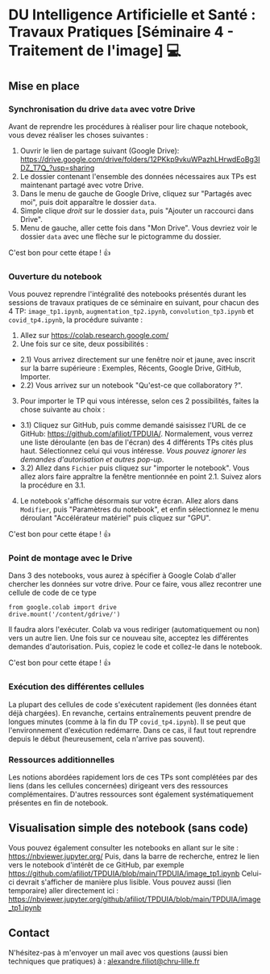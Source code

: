 # DU Intelligence Artificielle et Santé : Travaux Pratiques [Séminaire 4 - Traitement de l'image] :computer:

## Mise en place
### Synchronisation du drive `data` avec votre Drive

Avant de reprendre les procédures à réaliser pour lire chaque notebook, vous devez réaliser les choses suivantes : 

1) Ouvrir le lien de partage suivant (Google Drive): https://drive.google.com/drive/folders/12PKkp9vkuWPazhLHrwdEoBg3IDZ_T7Q_?usp=sharing
2) Le dossier contenant l'ensemble des données nécessaires aux TPs est maintenant partagé avec votre Drive. 
3) Dans le menu de gauche de Google Drive, cliquez sur "Partagés avec moi", puis doit apparaître le dossier `data`.
4) Simple clique _droit_ sur le dossier `data`, puis "Ajouter un raccourci dans Drive". 
5) Menu de gauche, aller cette fois dans "Mon Drive". Vous devriez voir le dossier `data` avec une flèche sur le pictogramme du dossier.

C'est bon pour cette étape ! :+1:

### Ouverture du notebook

Vous pouvez reprendre l'intégralité des notebooks présentés durant les sessions de travaux pratiques de ce séminaire en suivant, pour chacun des 4 TP: `image_tp1.ipynb`, `augmentation_tp2.ipynb`, `convolution_tp3.ipynb` et `covid_tp4.ipynb`, la procédure suivante : 

1) Allez sur https://colab.research.google.com/
2) Une fois sur ce site, deux possibilités : 
  - 2.1) Vous arrivez directement sur une fenêtre noir et jaune, avec inscrit sur la barre supérieure : Exemples, Récents, Google Drive, GitHub, Importer.
  - 2.2) Vous arrivez sur un notebook "Qu'est-ce que collaboratory ?".
3) Pour importer le TP qui vous intéresse, selon ces 2 possibilités, faites la chose suivante au choix : 
  - 3.1) Cliquez sur GitHub, puis comme demandé saisissez l'URL de ce GitHub: https://github.com/afiliot/TPDUIA/. Normalement, vous verrez une liste déroulante (en bas de l'écran) des 4 différents TPs cités plus haut. Sélectionnez celui qui vous intéresse. _Vous pouvez ignorer les demandes d'autorisation et autres pop-up_.
  - 3.2) Allez dans `Fichier` puis cliquez sur "importer le notebook". Vous allez alors faire appraître la fenêtre mentionnée en point 2.1. Suivez alors la procédure en 3.1.
 4) Le notebook s'affiche désormais sur votre écran. Allez alors dans `Modifier`, puis "Paramètres du notebook", et enfin sélectionnez le menu déroulant "Accélérateur matériel" puis cliquez sur "GPU".
 
C'est bon pour cette étape ! :+1:

### Point de montage avec le Drive

Dans 3 des notebooks, vous aurez à spécifier à Google Colab d'aller chercher les données sur votre drive. Pour ce faire, vous allez recontrer une cellule de code de ce type
```{python}
from google.colab import drive
drive.mount('/content/gdrive/')
```
Il faudra alors l'exécuter. Colab va vous rediriger (automatiquement ou non) vers un autre lien. Une fois sur ce nouveau site, acceptez les différentes demandes d'autorisation. Puis, copiez le code et collez-le dans le notebook. 

C'est bon pour cette étape ! :+1:

### Exécution des différentes cellules

La plupart des cellules de code s'exécutent rapidement (les données étant déjà chargées). En revanche, certains entraînements peuvent prendre de longues minutes (comme à la fin du TP `covid_tp4.ipynb`). Il se peut que l'environnement d'exécution redémarre. Dans ce cas, il faut tout reprendre depuis le début (heureusement, cela n'arrive pas souvent).

### Ressources additionnelles

Les notions abordées rapidement lors de ces TPs sont complétées par des liens (dans les cellules concernées) dirigeant vers des ressources complémentaires. D'autres ressources sont également systématiquement présentes en fin de notebook.

## Visualisation simple des notebook (sans code)

Vous pouvez également consulter les notebooks en allant sur le site : https://nbviewer.jupyter.org/
Puis, dans la barre de recherche, entrez le lien vers le notebook d'intérêt de ce GitHub, par exemple https://github.com/afiliot/TPDUIA/blob/main/TPDUIA/image_tp1.ipynb
Celui-ci devrait s'afficher de manière plus lisible. Vous pouvez aussi (lien temporaire) aller directement ici : https://nbviewer.jupyter.org/github/afiliot/TPDUIA/blob/main/TPDUIA/image_tp1.ipynb

## Contact

N'hésitez-pas à m'envoyer un mail avec vos questions (aussi bien techniques que pratiques) à : alexandre.filiot@chru-lille.fr




